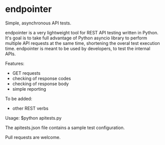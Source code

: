 # endpointer
Simple, asynchronous API tests.

endpointer is a very lightweight tool for REST API testing written in Python. It's goal is to take full advantage of Python asyncio library to perform multiple API requests at the same time, shortening the overal test execution time. endpointer is meant to be used by developers, to test the internal APIs.

Features:
- GET requests
- checking of response codes
- checking of response body
- simple reporting

To be added:
- other REST verbs

Usage:
$python apitests.py

The apitests.json file contains a sample test configuration.

Pull requests are welcome.
